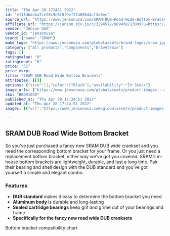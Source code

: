 ```yaml
---
title: "Thu Apr 28 172451 2022"
id: "e11fdbdaba7ce28c9e6f0f9ef21a65844cf3a0ec"
source_url: "https://www.jensonusa.com/SRAM-DUB-Road-Wide-Bottom-Brackets"
affiliate_url: "https://jenson.sjv.io/c/3294572/989438/13009?u=https://www.jensonusa.com/SRAM-DUB-Road-Wide-Bottom-Brackets"
vendor: "Jenson USA"
vendor_id: "jensonusa"
brand: {"name":"SRAM"}
make_logo: "https://www.jensonusa.com/globalassets/brand-logos/sram.jpg"
category: ["All products","Components","Drivetrain"]
tags: []
ratingvalue: "0"
ratingcount: "0"
price: "51"
price_msrp: 
title: "SRAM DUB Road Wide Bottom Brackets"
attributes: [[]]
options: {"size":[],"color":["Black"],"availability":"In Stock"}
image_urls: ["https://www.jensonusa.com/globalassets/product-images---all-assets/sram-2021/bb001048-pf30-79-a.jpg"]
sku: "BB001048"
published_at: "Thu Apr 28 17:24:51 2022"
updated_at: "Thu Apr 28 17:24:51 2022"
images: [{"url":"https://www.jensonusa.com/globalassets/product-images---all-assets/sram-2021/bb001048-pf30-79-a.jpg","path":"full/018e62cc1b4c7b6a9dc5e7ee2ecab9dbddbe760b.jpg","checksum":"9905c4d451efc3ca7774a89b06dff1b6","status":"downloaded"}]

---
```

## SRAM DUB Road Wide Bottom Bracket

So you’ve just purchased a fancy new SRAM DUB wide crankset and you need the
corresponding bottom bracket for your frame. Or you just need a replacement
bottom bracket, either way we’ve got you covered. SRAM’s in-house bottom
brackets are lightweight, durable, and last a long time. Pair their bearing
and shell design with the DUB standard and you’ve got yourself a simple and
elegant combo.

### Features

  * **DUB standard** makes it easy to determine the bottom bracket you need
  * **Aluminum body** is durable and long-lasting
  * **Sealed cartridge bearings** keep grit and grime out of your bearings and frame
  * **Specifically for the fancy new road wide DUB cranksets**

Bottom bracket compatibility chart

